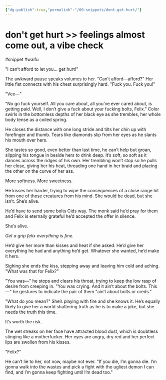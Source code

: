 ```yaml
---
{"dg-publish":true,"permalink":"/00-snippets/dont-get-hurt/"}
---
```


# don't get hurt >> feelings almost come out, a vibe check
#snippet #waifu 

"I can’t afford to let you… get hurt!" 

The awkward pause speaks volumes to her. "Can’t afford—afford?" Her little fist connects with his chest surprisingly hard. "Fuck you. Fuck you!"

"Vee—"

"No go fuck yourself. All you care about, all you’ve ever cared about, is getting paid. Well, I don’t give a fuck about your fucking bolts, Felix." Color swirls in the bottomless depths of her black eye as she trembles, her whole body tense as a coiled spring.

He closes the distance with one long stride and tilts her chin up with forefinger and thumb. Tears like diamonds slip from her eyes as he slants his mouth over hers.

She tastes so good, even better than last time, he can’t help but groan, slipping his tongue in beside hers to drink deep. It’s soft, so soft as it dances across the ridges of his own. Her trembling won’t stop so he pulls her close, giving her his heat, threading one hand in her braid and placing the other on the curve of her ass. 

More softness. More sweetness.

He kisses her harder, trying to wipe the consequences of a close range hit from one of those creatures from his mind. She would be dead, but she isn’t. She’s alive.

He’d have to send some bolts Cids way. The monk said he’d pray for them and Felix is eternally grateful he’d accepted the offer in silence.

She’s alive.

*Get a grip felix everything is fine.*

He’d give her more than kisses and heat if she asked. He’d give her everything he had and anything he’d get. Whatever she wanted, he’d make it hers.

Sighing she ends the kiss, stepping away and leaving him cold and aching. "What was that for Felix?"

"You was—" he stops and clears his throat, trying to keep the low rasp of desire from creeping in. "You was crying. And it ain’t about the bolts. This—" he gestures to indicate the pair of them "ain’t about bolts or creds."

"What do you mean?" She’s playing with fire and she knows it. He’s equally likely to give her a world shattering truth as he is to make a joke, but she needs the truth this time. 

It’s worth the risk.

The wet streaks on her face have attracted blood dust, which is doubtless stinging like a motherfucker. Her eyes are angry, dry red and her perfect lips are swollen from his kisses.

"Felix?"

He can’t lie to her, not now, maybe not ever. "If you die, I’m gonna die. I’m gonna walk into the wastes and pick a fight with the ugliest demon I can find, and I’m gonna keep fighting until I’m dead too."